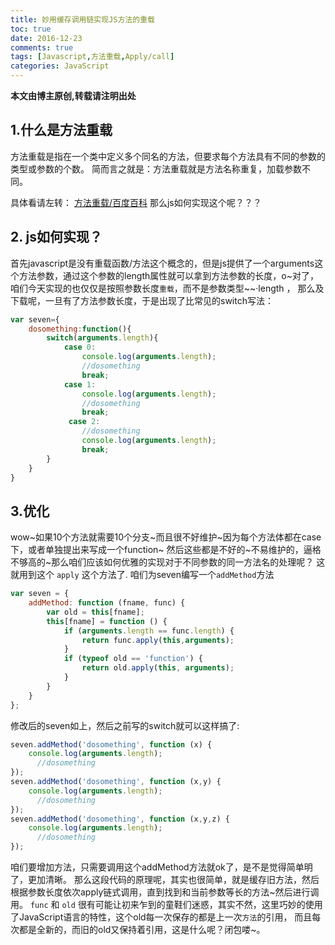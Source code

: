 ```yaml
---
title: 妙用缓存调用链实现JS方法的重载
toc: true
date: 2016-12-23
comments: true
tags: [Javascript,方法重载,Apply/call]
categories: JavaScript
---
```

**本文由博主原创,转载请注明出处**

## 1.什么是方法重载
方法重载是指在一个类中定义多个同名的方法，但要求每个方法具有不同的参数的类型或参数的个数。
简而言之就是：方法重载就是方法名称重复，加载参数不同。

具体看请左转： [方法重载/百度百科](http://baike.baidu.com/link?url=88_kHESvTa30_tsVcqNZQCdi5Fnj3N7TfgVxywpp8a6v2IqP97oR93wa8nxnVDHNxQjFRVbTrIFsofGGuct7mq)
那么js如何实现这个呢？？？
<!--more-->
## 2. js如何实现？
首先javascript是没有重载函数/方法这个概念的，但是js提供了一个arguments这个方法参数，通过这个参数的length属性就可以拿到方法参数的长度，o~对了，咱们今天实现的也仅仅是按照参数长度`重载`，而不是参数类型~~·length ，
那么及下载呢，一旦有了方法参数长度，于是出现了比常见的switch写法：
```JavaScript
var seven={
    dosomething:function(){
        switch(arguments.length){
            case 0:
                console.log(arguments.length);
                //dosomething
                break;
            case 1:
                console.log(arguments.length);
                //dosomething
                break;
             case 2:
                //dosomething
                console.log(arguments.length);
                break;
        }
    }
}
```
## 3.优化
wow~如果10个方法就需要10个分支~而且很不好维护~因为每个方法体都在case下，或者单独提出来写成一个function~
然后这些都是不好的~不易维护的，逼格不够高的~那么咱们应该如何优雅的实现对于不同参数的同一方法名的处理呢？
这就用到这个 `apply` 这个方法了.
咱们为seven编写一个`addMethod`方法
```JavaScript
var seven = {
    addMethod: function (fname, func) {
        var old = this[fname];
        this[fname] = function () {
            if (arguments.length == func.length) {
                return func.apply(this,arguments);
            }
            if (typeof old == 'function') {
                return old.apply(this, arguments);
            }
        }
    }
};
```
修改后的seven如上，然后之前写的switch就可以这样搞了:
```JavaScript
seven.addMethod('dosomething', function (x) {
    console.log(arguments.length);
      //dosomething
});
seven.addMethod('dosomething', function (x,y) {
    console.log(arguments.length);
      //dosomething
});
seven.addMethod('dosomething', function (x,y,z) {
    console.log(arguments.length);
      //dosomething
});
```
咱们要增加方法，只需要调用这个addMethod方法就ok了，是不是觉得简单明了，更加清晰。
那么这段代码的原理呢，其实也很简单，就是缓存旧方法，然后根据参数长度依次apply链式调用，直到找到和当前参数等长的方法~然后进行调用。
`func` 和 `old` 很有可能让初来乍到的童鞋们迷惑，其实不然，这里巧妙的使用了JavaScript语言的特性，这个old每一次保存的都是上一次`方法`的引用，
而且每次都是全新的，而旧的old又保持着引用，这是什么呢？闭包喽~。
